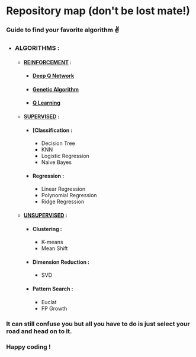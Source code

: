 # Repository map (don't be lost mate!)
### Guide to find your favorite algorithm ✌️

- ### ALGORITHMS :
    - #### [REINFORCEMENT](https://github.com/mardavsj/Machine-Learning-Algorithms/tree/main/Algorithms/Reinforcement) :
        - #### [Deep Q Network](https://github.com/mardavsj/Machine-Learning-Algorithms/tree/main/Algorithms/Reinforcement/Deep%20Q%20Network)
        - #### [Genetic Algorithm](https://github.com/mardavsj/Machine-Learning-Algorithms/tree/main/Algorithms/Reinforcement/Genetic%20Algorithm)
        - #### [Q Learning](https://github.com/mardavsj/Machine-Learning-Algorithms/tree/main/Algorithms/Reinforcement/Q%20Learning)
    - #### [SUPERVISED](https://github.com/mardavsj/Machine-Learning-Algorithms/tree/main/Algorithms/Supervised) :
        - #### [Classification :
            - Decision Tree 
            - KNN
            - Logistic Regression
            - Naive Bayes
        - #### Regression :
            - Linear Regression
            - Polynomial Regression
            - Ridge Regression
    - #### [UNSUPERVISED](https://github.com/mardavsj/Machine-Learning-Algorithms/tree/main/Algorithms/Unsupervised) :
        - #### Clustering :
            - K-means
            - Mean Shift 
        - #### Dimension Reduction :
            - SVD
        - #### Pattern Search :
            - Euclat
            - FP Growth


### It can still confuse you but all you have to do is just select your road and head on to it. 

### Happy coding !
